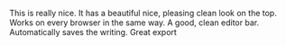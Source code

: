 This is really nice. It has a beautiful nice, pleasing clean look on the top. Works on every browser in the same way. A good, clean editor bar. Automatically saves the writing. Great export 
